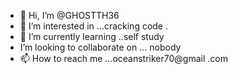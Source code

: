- 👋 Hi, I’m @GHOSTTH36
- 👀 I’m interested in ...cracking code .
- 🌱 I’m currently learning ..self study
- I’m looking to collaborate on ... nobody
- 📫 How to reach me ...oceanstriker70@gmail
.com
<!---thanks.
GHOSTTH36/GHOSTTH36 is a ✨ special ✨ repository because its `README.md` (this file) appears on your GitHub profile.
You can click the Preview link to take a look at your changes.
--->
